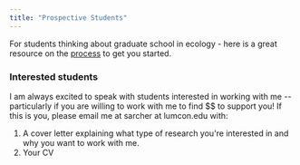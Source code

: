 ```yaml
---
title: "Prospective Students"
---  
```


For students thinking about graduate school in ecology - here is a great resource on the [process](https://esajournals.onlinelibrary.wiley.com/doi/10.1002/bes2.2029) to get you started.


### Interested students  

I am always excited to speak with students interested in working with me -- particularly if you are willing to work with me to find \$$ to support you! If this is you, please email me at sarcher at lumcon.edu with:  
1. A cover letter explaining what type of research you're interested in and why you want to work with me.
2. Your CV  


